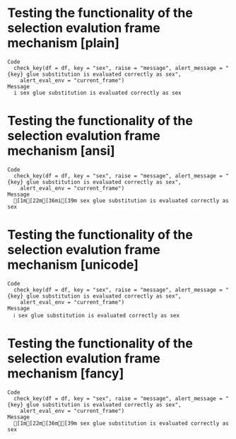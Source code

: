 # Testing the functionality of the selection evalution frame mechanism [plain]

    Code
      check_key(df = df, key = "sex", raise = "message", alert_message = "{key} glue substitution is evaluated correctly as sex",
        alert_eval_env = "current_frame")
    Message
      i sex glue substitution is evaluated correctly as sex

# Testing the functionality of the selection evalution frame mechanism [ansi]

    Code
      check_key(df = df, key = "sex", raise = "message", alert_message = "{key} glue substitution is evaluated correctly as sex",
        alert_eval_env = "current_frame")
    Message
      [1m[22m[36mi[39m sex glue substitution is evaluated correctly as sex

# Testing the functionality of the selection evalution frame mechanism [unicode]

    Code
      check_key(df = df, key = "sex", raise = "message", alert_message = "{key} glue substitution is evaluated correctly as sex",
        alert_eval_env = "current_frame")
    Message
      ℹ sex glue substitution is evaluated correctly as sex

# Testing the functionality of the selection evalution frame mechanism [fancy]

    Code
      check_key(df = df, key = "sex", raise = "message", alert_message = "{key} glue substitution is evaluated correctly as sex",
        alert_eval_env = "current_frame")
    Message
      [1m[22m[36mℹ[39m sex glue substitution is evaluated correctly as sex


